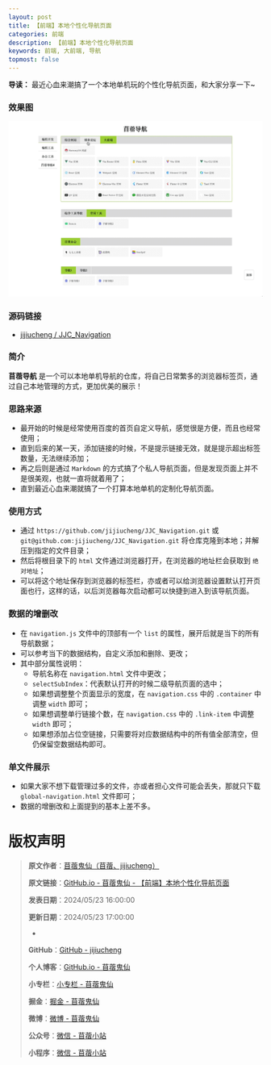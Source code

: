 ```yaml
---
layout: post
title: 【前端】本地个性化导航页面
categories: 前端
description: 【前端】本地个性化导航页面
keywords: 前端, 大前端, 导航
topmost: false
---
```


**导读：**
最近心血来潮搞了一个本地单机玩的个性化导航页面，和大家分享一下~

### 效果图

![](/images/Web/2024-05-23-前端-本地个性化导航页面-01.gif)

### 源码链接

- [jijiucheng / JJC_Navigation](https://github.com/jijiucheng/JJC_Navigation)

### 简介

**苜蓿导航** 是一个可以本地单机导航的仓库，将自己日常繁多的浏览器标签页，通过自己本地管理的方式，更加优美的展示！

### 思路来源

- 最开始的时候是经常使用百度的首页自定义导航，感觉很是方便，而且也经常使用；
- 直到后来的某一天，添加链接的时候，不是提示链接无效，就是提示超出标签数量，无法继续添加；
- 再之后则是通过 `Markdown` 的方式搞了个私人导航页面，但是发现页面上并不是很美观，也就一直将就着用了；
- 直到最近心血来潮就搞了一个打算本地单机的定制化导航页面。

### 使用方式

- 通过 `https://github.com/jijiucheng/JJC_Navigation.git` 或 `git@github.com:jijiucheng/JJC_Navigation.git` 将仓库克隆到本地；并解压到指定的文件目录；
- 然后将根目录下的 `html` 文件通过浏览器打开，在浏览器的地址栏会获取到 `绝对地址`；
- 可以将这个地址保存到浏览器的标签栏，亦或者可以给浏览器设置默认打开页面也行，这样的话，以后浏览器每次启动都可以快捷到进入到该导航页面。

### 数据的增删改

- 在 `navigation.js` 文件中的顶部有一个 `list` 的属性，展开后就是当下的所有导航数据；
- 可以参考当下的数据结构，自定义添加和删除、更改；
- 其中部分属性说明：
  - 导航名称在 `navigation.html` 文件中更改；
  - `selectSubIndex`：代表默认打开的时候二级导航页面的选中；
  - 如果想调整整个页面显示的宽度，在 `navigation.css` 中的 `.container` 中调整 `width` 即可；
  - 如果想调整单行链接个数，在 `navigation.css` 中的 `.link-item` 中调整 `width` 即可；
  - 如果想添加占位空链接，只需要将对应数据结构中的所有值全部清空，但仍保留空数据结构即可。

### 单文件展示

- 如果大家不想下载管理过多的文件，亦或者担心文件可能会丢失，那就只下载 `global-navigation.html` 文件即可；
- 数据的增删改和上面提到的基本上差不多。

# 版权声明

> **原文作者**：[苜蓿鬼仙（苜蓿、jijiucheng）](https://jijiucheng.github.io/)
>
> **原文链接**：[GitHub.io - 苜蓿鬼仙 - 【前端】本地个性化导航页面](https://jijiucheng.github.io/2024/05/23/前端-本地个性化导航页面)
>
> **发表日期**：2024/05/23 16:00:00
>
> **更新日期**：2024/05/23 17:00:00
>
> -
>
> **GitHub**：[GitHub - jijiucheng](https://github.com/jijiucheng)
>
> **个人博客**：[GitHub.io - 苜蓿鬼仙](https://jijiucheng.github.io)
>
> **小专栏**：[小专栏 - 苜蓿鬼仙](https://xiaozhuanlan.com/u/6667468960)
>
> **掘金**：[掘金 - 苜蓿鬼仙](https://juejin.im/user/5a31e95c51882533d023137d)
>
> **微博**：[微博 - 苜蓿鬼仙](https://weibo.com/u/1585459545)
>
> **公众号**：[微信 - 苜蓿小站](#)
>
> **小程序**：[微信 - 苜蓿小站](#)

